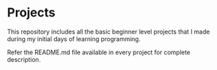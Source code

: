 # Projects

This repository includes all the basic beginner level projects that I made during my initial days of learning programming. 

Refer the README.md file available in every project for complete description. 
